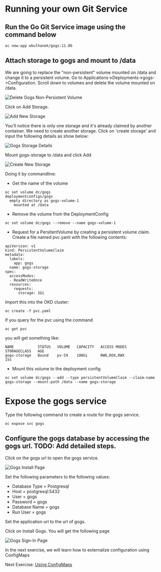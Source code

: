# Running your own Git Service 
## Run the Go Git Service image using the command below

```
oc new-app wkulhanek/gogs:11.86
```

## Attach storage to gogs and mount to /data

We are going to replace the "non-persistent" volume mounted on /data and change it to a persistent volume. Go to Applications->Deployments->gogs->Configuration. Scroll down to volumes and delete the volume mounted on /data.

![Delete Gogs Non-Persistent Volume](images/delete_gogs_volume.png)

Click on Add Storage. 

![Add New Storage](images/add_gogs_storage1.png)

You'll notice there is only one storage and it's already claimed by another container. We need to create another storage. Click on 'create storage' and input the following details as show below:

![Gogs Storage Details](images/gogs_storage_details.png)

Mount gogs-storage to /data and click Add

![Create New Storage](images/add_gogs_storage2.png)

Doing it by commandline:

- Get the name of the volume
```
oc set volume dc/gogs
deploymentconfigs/gogs
  empty directory as gogs-volume-1
    mounted at /data
```

- Remove the volume from the DeploymentConfig
```
oc set volume dc/gogs --remove --name gogs-volume-1
```
- Request for a PersitentVolume by creating a persistent volume claim. Create a file named pvc.yaml with the following contents:

```
apiVersion: v1
kind: PersistentVolumeClaim
metadata:
  labels:
    app: gogs
  name: gogs-storage
spec:
  accessModes:
  - ReadWriteOnce
  resources:
    requests:
      storage: 1Gi
```

Import this into the OKD cluster:

```
oc create -f pvc.yaml
```

If you query for the pvc using the command

```
oc get pvc
```

you will get something like:

```
NAME           STATUS   VOLUME   CAPACITY   ACCESS MODES   STORAGECLASS   AGE
gogs-storage   Bound    pv-59    100Gi      RWO,ROX,RWX                   15s
```

- Mount this volume to the deployment config

```
oc set volume dc/gogs --add --type persistentVolumeClaim --claim-name gogs-storage --mount-path /data --name gogs-storage
```
# Expose the gogs service 


Type the following command to create a route for the gogs service.

```
oc expose svc gogs
```

## Configure the gogs database by accessing the gogs url. TODO: Add detailed steps.
Click on the gogs url to open the gogs service.

![Gogs Install Page](images/gogs_install_page.png)

Set the following parameters to the following values:
- Database Type = Postgresql
- Host = postgresql:5432
- User = gogs
- Password = gogs
- Database Name = gogs
- Run User = gogs

Set the application url to the url of gogs.

Click on Install Gogs. You will get the following page

![Gogs Sign-In Page](images/gogs_sign_in_page.png)

In the next exercise, we will learn how to externalize configuration using ConfigMaps

Next Exercise: [Using ConfigMaps](04_using_config_maps.md)
